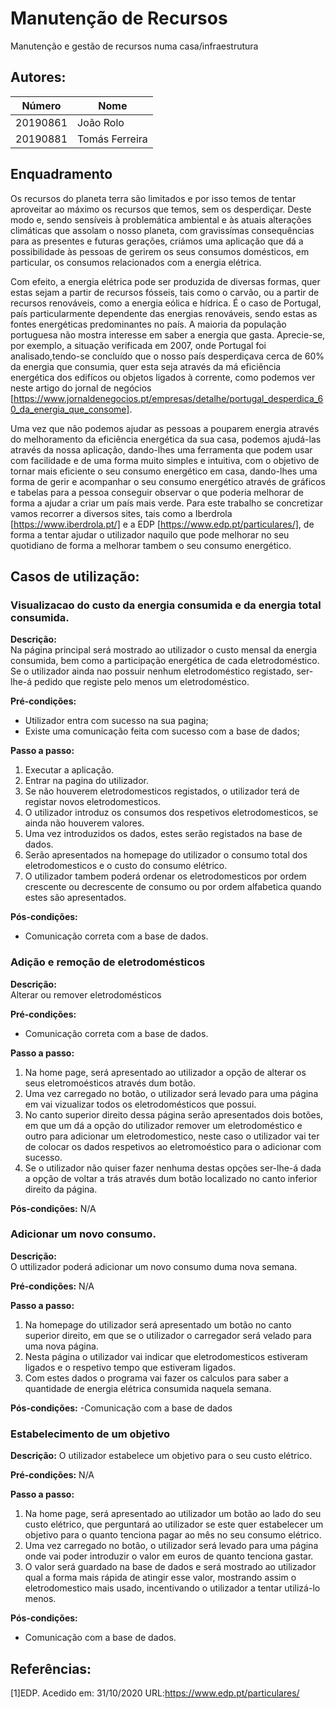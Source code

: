 # Manutenção de Recursos
Manutenção e gestão de recursos numa casa/infraestrutura

## Autores:

| Número | Nome |
|--------|------|
|  20190861  | João Rolo |
|  20190881  | Tomás Ferreira |

## Enquadramento

Os recursos do planeta terra são limitados e por isso temos de tentar aproveitar ao máximo os recursos que temos, sem os desperdiçar. Deste modo e, sendo sensíveis à problemática ambiental e às atuais alterações climáticas que assolam o nosso planeta, com gravissímas consequências para as presentes e futuras gerações, criámos uma aplicação que dá a possibilidade às pessoas de gerirem os seus consumos domésticos, em particular, os consumos relacionados com a energia elétrica.

Com efeito, a energia elétrica pode ser produzida de diversas formas, quer estas sejam a partir de recursos fósseis, tais como o carvão, ou a partir de recursos renováveis, como a energia eólica e hídrica. É o caso de Portugal, país particularmente dependente das energias renováveis, sendo estas as fontes energéticas predominantes no país. A maioria da população portuguesa não mostra interesse em saber a energia que gasta. Aprecie-se, por exemplo, a situação verificada em 2007, onde Portugal foi analisado,tendo-se concluído que o nosso país desperdiçava cerca de 60% da energia que consumia, quer esta seja através da má eficiência energética dos edifícos ou objetos ligados à corrente, como podemos ver neste artigo do jornal de negócios [https://www.jornaldenegocios.pt/empresas/detalhe/portugal_desperdica_60_da_energia_que_consome].

Uma vez que não podemos ajudar as pessoas a pouparem energia através do melhoramento da eficiência energética da sua casa, podemos ajudá-las através da nossa aplicação, dando-lhes uma ferramenta que podem usar com facilidade e de uma forma muito simples e intuitiva, com o objetivo de tornar mais eficiente o seu consumo energético em casa, dando-lhes uma forma de gerir e acompanhar o seu consumo energético através de gráficos e tabelas para a pessoa conseguir observar o que poderia melhorar de forma a ajudar a criar um país mais verde.
Para este trabalho se concretizar vamos recorrer a diversos sites, tais como a Iberdrola [https://www.iberdrola.pt/] e a EDP [https://www.edp.pt/particulares/], de forma a tentar ajudar o utilizador naquilo que pode melhorar no seu quotidiano de forma a melhorar tambem o seu consumo energético.


## Casos de utilização:

### Visualizacao do custo da energia consumida e da energia total consumida.
**Descrição:** \
Na página principal será mostrado ao utilizador o custo mensal da energia consumida, bem como a participação energética de cada eletrodoméstico.
Se o utilizador ainda nao possuir nenhum eletrodoméstico registado, ser-lhe-á pedido que registe pelo menos um eletrodoméstico.

**Pré-condições:**
- Utilizador entra com sucesso na sua pagina;
- Existe uma comunicação feita com sucesso com a base de dados;

**Passo a passo:**
1. Executar a aplicação.   
2. Entrar na pagina do utilizador.
3. Se não houverem eletrodomesticos registados, o utilizador terá de registar novos eletrodomesticos.
4. O utilizador introduz os consumos dos respetivos eletrodomesticos, se ainda não houverem valores.
5. Uma vez introduzidos os dados, estes serão registados na base de dados.
6. Serão apresentados na homepage do utilizador o consumo total dos eletrodomesticos e o custo do consumo elétrico.
7. O utilizador tambem poderá ordenar os eletrodomesticos por ordem crescente ou decrescente de consumo ou por ordem alfabetica quando estes são apresentados.

**Pós-condições:**
- Comunicação correta com a base de dados.

### Adição e remoção de eletrodomésticos
**Descrição:** \
Alterar ou remover eletrodomésticos

**Pré-condições:**
- Comunicação correta com a base de dados.

**Passo a passo:**
1. Na home page, será apresentado ao utilizador a opção de alterar os seus eletromoésticos através dum botão.
2. Uma vez carregado no botão, o utilizador será levado para uma página em vai vizualizar todos os eletrodomésticos que possui.
3. No canto superior direito dessa página serão apresentados dois botões, em que um dá a opção do utilizador remover um eletrodoméstico e outro para adicionar um eletrodomestico, neste caso o utilizador vai ter de colocar os dados respetivos ao eletromoéstico para o adicionar com sucesso.
4. Se o utilizador não quiser fazer nenhuma destas opções ser-lhe-á dada a opção de voltar a trás através dum botão localizado no canto inferior direito da página.

**Pós-condições:**
N/A

### Adicionar um novo consumo.
**Descrição:** \
O uttilizador poderá adicionar um novo consumo duma nova semana.

**Pré-condições:**
N/A

**Passo a passo:**
1. Na homepage do utilizador será apresentado um botão no canto superior direito, em que se o utilizador o carregador será velado para uma nova página.
2. Nesta página o utilizador vai indicar que eletrodomesticos estiveram ligados e o respetivo tempo que estiveram ligados.
3. Com estes dados o programa vai fazer os calculos para saber a quantidade de energia elétrica consumida naquela semana.


**Pós-condições:**
-Comunicação com a base de dados

### Estabelecimento de um objetivo
**Descrição:** O utilizador estabelece um objetivo para o seu custo elétrico.

**Pré-condições:**
N/A

**Passo a passo:**
1. Na home page, será apresentado ao utilizador um botão ao lado do seu custo elétrico, que perguntará ao utilizador se este quer estabelecer um objetivo para o quanto tenciona pagar ao mês no seu consumo elétrico. 
2. Uma vez carregado no botão, o utilizador será levado para uma página onde vai poder introduzir o valor em euros de quanto tenciona gastar.
3. O valor será guardado na base de dados e será mostrado ao utilizador qual a forma mais rápida de atingir esse valor, mostrando assim o eletrodomestico mais usado, incentivando o utilizador a tentar utilizá-lo menos.

**Pós-condições:**
- Comunicação com a base de dados.


## Referências:
[1]EDP. Acedido em: 31/10/2020 URL:https://www.edp.pt/particulares/
